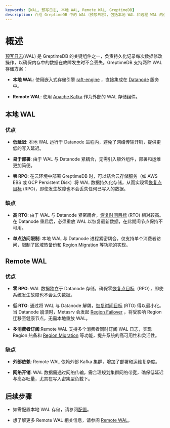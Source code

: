 ```yaml
---
keywords: [WAL, 预写日志, 本地 WAL, Remote WAL, GreptimeDB]
description: 介绍 GreptimeDB 中的 WAL（预写日志），包括本地 WAL 和远程 WAL 的优缺点。
---
```

# 概述

[预写日志](/contributor-guide/datanode/wal.md#introduction)(WAL) 是 GreptimeDB 的关键组件之一，负责持久化记录每次数据修改操作，以确保内存中的数据在故障发生时不会丢失。GreptimeDB 支持两种 WAL 存储方案：


- **本地 WAL**: 使用嵌入式存储引擎 [raft-engine](https://github.com/tikv/raft-engine) ，直接集成在 [Datanode](/user-guide/concepts/why-greptimedb.md) 服务中。

- **Remote WAL**: 使用 [Apache Kafka](https://kafka.apache.org/) 作为外部的 WAL 存储组件。

## 本地 WAL

### 优点

- **低延迟**: 本地 WAL 运行于 Datanode 进程内，避免了网络传输开销，提供更低的写入延迟。

- **易于部署**: 由于 WAL 与 Datanode 紧耦合，无需引入额外组件，部署和运维更加简便。

- **零 RPO**: 在云环境中部署 GreptimeDB 时，可以结合云存储服务（如 AWS EBS 或 GCP Persistent Disk）将 WAL 数据持久化存储，从而实现零[恢复点目标](https://en.wikipedia.org/wiki/Disaster_recovery#Recovery_Point_Objective) (RPO)，即使发生故障也不会丢失任何已写入的数据。

### 缺点

- **高 RTO**: 由于 WAL 与 Datanode 紧密耦合，[恢复时间目标](https://en.wikipedia.org/wiki/Disaster_recovery#Recovery_Time_Objective) (RTO) 相对较高。在 Datanode 重启后，必须重放 WAL 以恢复最新数据，在此期间节点保持不可用。

- **单点访问限制**: 本地 WAL 与 Datanode 进程紧密耦合，仅支持单个消费者访问，限制了区域热备份和 [Region Migration](/user-guide/deployments-administration/manage-data/region-migration.md) 等功能的实现。

## Remote WAL

### 优点

- **零 RPO**: WAL 数据独立于 Datanode 存储，确保零[恢复点目标](https://en.wikipedia.org/wiki/Disaster_recovery#Recovery_Point_Objective)（RPO），即使系统发生故障也不会丢失数据。

- **低 RTO**: 通过将 WAL 与 Datanode 解耦，[恢复时间目标](https://en.wikipedia.org/wiki/Disaster_recovery#Recovery_Time_Objective) (RTO) 得以最小化。当 Datanode 崩溃时，Metasrv 会发起 [Region Failover](/user-guide/deployments-administration/manage-data/region-failover.md) ，将受影响 Region 迁移至健康节点，无需本地重放 WAL。


- **多消费者订阅**:Remote WAL 支持多个消费者同时订阅 WAL 日志，实现 Region 热备和 [Region Migration](/user-guide/deployments-administration/manage-data/region-migration.md) 等功能，提升系统的高可用性和灵活性。


### 缺点

- **外部依赖**: Remote WAL 依赖外部 Kafka 集群，增加了部署和运维复杂度。

- **网络开销**: WAL 数据需通过网络传输，需合理规划集群网络带宽，确保低延迟与高吞吐量，尤其在写入密集型负载下。


## 后续步骤

- 如需配置本地 WAL 存储，请参阅[配置](/user-guide/deployments-administration/wal/configuration.md)。

- 想了解更多 Remote WAL 相关信息，请参阅 [Remote WAL](/user-guide/deployments-administration/wal/remote-wal/quick-start.md)。